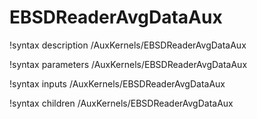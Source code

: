 <!-- MOOSE Documentation Stub: Remove this when content is added. -->

# EBSDReaderAvgDataAux

!syntax description /AuxKernels/EBSDReaderAvgDataAux

!syntax parameters /AuxKernels/EBSDReaderAvgDataAux

!syntax inputs /AuxKernels/EBSDReaderAvgDataAux

!syntax children /AuxKernels/EBSDReaderAvgDataAux
